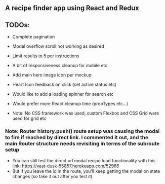 ## A recipe finder app using React and Redux

## TODOs:
 - Complete pagination
 - Modal overflow scroll not working as desired
 - Limit results to 5 per instructions
 - A bit of responsiveness cleanup for mobile etc
 - Add main hero image icon per mockup
 - Heart Icon feedback on click (set active status etc)
 - Would like to add a loading spinner for search etc
 - Would prefer more React cleanup time (propTypes etc...)

 - Note: No CSS framework was used; custom Flexbox and CSS Grid were used for grid etc

### Note:  Router history.push() route setup was causing the modal to fire if reached by direct link.  I commented it out, and the main Router structure needs revisiting in terms of the subroute setup
 - You can still test the direct url modal recipe load functionality with this link: https://vast-dusk-55857.herokuapp.com/52966
 - But if you leave the id in the route, you'll keep getting the modal on state changes (so take it out after you test it)
